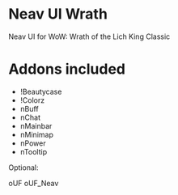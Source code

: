 # Neav UI Wrath
Neav UI for WoW: Wrath of the Lich King Classic

# Addons included
* !Beautycase
* !Colorz
* nBuff
* nChat
* nMainbar
* nMinimap
* nPower
* nTooltip

Optional:

oUF
oUF_Neav
